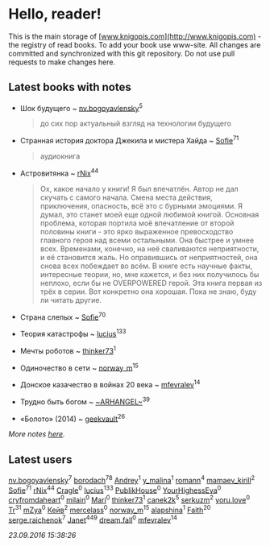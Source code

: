 # Hello, reader!
This is the main storage of [www.knigopis.com](http://www.knigopis.com) - the registry of read books.
To add your book use www-site. All changes are committed and synchronized with this git repository.
Do not use pull requests to make changes here.


## Latest books with notes
* Шок будущего ~ [nv.bogoyavlensky](users/219/2193824-vkontakte)<sup>5</sup>
    > до сих пор актуальный взгляд на технологии будущего

* Странная история доктора Джекила и мистера Хайда ~ [Sofie](users/485/48568611-vkontakte)<sup>71</sup>
    > аудиокнига

* Астровитянка ~ [rNix](users/115/115622071-twitter)<sup>44</sup>
    > Ох, какое начало у книги! Я был впечатлён. Автор не дал скучать с самого начала. Смена места действия, приключения, опасность, всё это с бурными эмоциями. Я думал, это станет моей еще одной любимой книгой. 
    > Основная проблема, которая портила моё впечатление от второй половины книги - это ярко выраженное превосходство главного героя над всеми остальными. Она быстрее и умнее всех. Временами, конечно, на неё сваливаются неприятности, и её становится жаль. Но оправившись от неприятностей, она снова всех побеждает во всём. В книге есть научные факты, интересные теории, но, мне кажется, и без них получилось бы неплохо, если бы не OVERPOWERED герой.
    > Эта книга первая из трёх в серии. Вот конкретно она хорошая. Пока не знаю, буду ли читать другие.

* Страна слепых ~ [Sofie](users/485/48568611-vkontakte)<sup>70</sup>

* Теория катастрофы ~ [lucius](users/838/83820536-yandex)<sup>133</sup>

* Мечты роботов ~ [thinker73](users/366/366497970-yandex)<sup>1</sup>

* Одиночество в сети ~ [norway_m](users/834/8345201-vkontakte)<sup>15</sup>

* Донское казачество в войнах 20 века ~ [mfevralev](users/140/140966150-vkontakte)<sup>14</sup>

* Трудно быть богом ~ [~ARHANGEL~](users/642/64251996-vkontakte)<sup>39</sup>

* «Болото» (2014) ~ [geekvault](users/100/100000058705406-facebook)<sup>26</sup>


_More notes [here](latest_books_with_notes.md)._


## Latest users
[nv.bogoyavlensky](users/219/2193824-vkontakte)<sup>7</sup> 
[borodach](users/157/15706320-vkontakte)<sup>78</sup> 
[Andrey](users/896/896921380399139-facebook)<sup>1</sup> 
[y_malina](users/308/308397510-twitter)<sup>1</sup> 
[romann](users/102/10205442182733690-facebook)<sup>4</sup> 
[mamaev_kirill](users/189/18936412-vkontakte)<sup>2</sup> 
[Sofie](users/485/48568611-vkontakte)<sup>71</sup> 
[rNix](users/115/115622071-twitter)<sup>44</sup> 
[Cragle](users/100/100003266919869-facebook)<sup>0</sup> 
[lucius](users/838/83820536-yandex)<sup>133</sup> 
[PublikHouse](users/131/1319711978-twitter)<sup>0</sup> 
[YourHighessEva](users/308/308983562-twitter)<sup>0</sup> 
[cryfromdaheart](users/771/771096980063936512-twitter)<sup>0</sup> 
[milain](users/121/12149839-vkontakte)<sup>0</sup> 
[Mari](users/107/107275390357075610416-google)<sup>0</sup> 
[thinker73](users/366/366497970-yandex)<sup>1</sup> 
[canek2k](users/102/102305825690200373955-google)<sup>5</sup> 
[serkuzm](users/114/1141444172580928-facebook)<sup>2</sup> 
[yoru.love](users/233/23345942-vkontakte)<sup>0</sup> 
[Tr](users/122/12282474-vkontakte)<sup>31</sup> 
[mZya](users/105/105198053460598709259-googleplus)<sup>0</sup> 
[Кейв](users/173/1739580626295431-facebook)<sup>2</sup> 
[mercelass](users/370/370909403-yandex)<sup>0</sup> 
[norway_m](users/834/8345201-vkontakte)<sup>15</sup> 
[alapshina](users/209/2097371690488504-facebook)<sup>1</sup> 
[Faith](users/112/112366191289808901180-google)<sup>20</sup> 
[serge.raichenok](users/214/2140708-vkontakte)<sup>7</sup> 
[Janet](users/205/20565064-vkontakte)<sup>449</sup> 
[dream.fall](users/821/8216847-vkontakte)<sup>0</sup> 
[mfevralev](users/140/140966150-vkontakte)<sup>14</sup> 


_23.09.2016 15:38:26_
